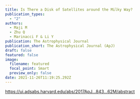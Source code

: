 ```yaml
---
title: Is There a Disk of Satellites around the Milky Way?
publication_types:
  - "2"
authors:
  - Maji M
  - Zhu Q
  - Marinacci F & Li Y
publication: The Astrophysical Journal
publication_short: The Astrophysical Journal (ApJ)
draft: false
featured: false
image:
  filename: featured
  focal_point: Smart
  preview_only: false
date: 2021-11-26T11:19:25.292Z
---
```

<https://ui.adsabs.harvard.edu/abs/2017ApJ...843...62M/abstract>